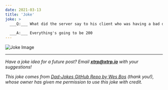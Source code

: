 ```yaml
---
date: 2021-03-13
title: 'Joke'
joke: >
  ___Q:___ What did the server say to his client who was having a bad day?
  
  ___A:___ Everything's going to be 200
---
```


![Joke Image](https://private.xtrp.io/projects/DailyDeveloperJokes/public_image_server/images/5e1258f2759b6.png)

---
*Have a joke idea for a future post? Email **[xtrp@xtrp.io](mailto:xtrp@xtrp.io)** with your suggestions!*

*This joke comes from [Dad-Jokes GitHub Repo by Wes Bos](https://github.com/wesbos/dad-jokes) (thank you!), whose owner has given me permission to use this joke with credit.*

<!-- 
Joke text:
**Q:** What did the server say to his client who was having a bad day?

**A:** Everything's going to be 200
 -->

